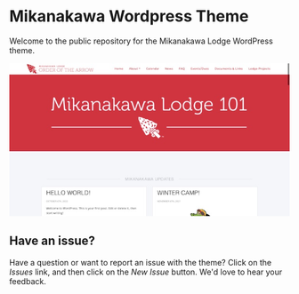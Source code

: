 # Mikanakawa Wordpress Theme

Welcome to the public repository for the Mikanakawa Lodge WordPress theme. 

![OA West Theme](https://raw.githubusercontent.com/cooperchristenson/Mikanakawa-Lodge-WP-Theme/main/screenshot.jpg)



## Have an issue?

Have a question or want to report an issue with the theme? Click on the _Issues_ link, and then click on the _New Issue_ button. We'd love to hear your feedback.


